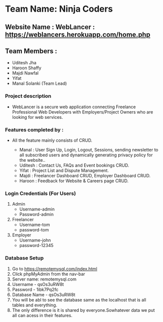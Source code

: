# Team Name: Ninja Coders

## Website Name : WebLancer : https://weblancers.herokuapp.com/home.php

## Team Members : 
   - Uditesh Jha
   - Haroon Shaffy
   - Majdi Nawfal
   - Yifat  
   - Manal Solanki (Team Lead)

### Project description

- WebLancer is a secure web application connecting Freelance Professional Web Developers with Employers/Project Owners who are looking for web services.

### Features completed by :

- All the feature mainly consists of CRUD.
  
   - Manal : User Sign Up, Login, Logout, Sessions, sending newsletter to all subscribed users and dynamically generating privacy policy for the website..
   - Uditesh : Contact Us, FAQs and Event bookings CRUD.
   - Yifat : Project List and Dispute Management.
   - Majdi : Freelancer Dashboard CRUD, Employer Dashboard CRUD.
   - Haroon : Feedback for Website & Careers page CRUD.

### Login Credentials (For Users)

1. Admin
   - Username-admin
   - Password-admin
2. Freelancer
   - Username-tom
   - password-tom
3. Employer
   - Username-john
   - password-12345
   
### Database Setup

1. Go to https://remotemysql.com/index.html
2. Click phpMyAdmin from the nav-bar
3. Server name: remotemysql.com 
4. Username - qsOs3uRW8t
5. Password - 1ibk7Pq2fc
6. Database Name - qsOs3uRW8t
7. You will be abl to see the database same as the localhost that is all tables and everything.
8. The only difference is it is shared by everyone.Sowhatever data we put all can acess in their features.


   




